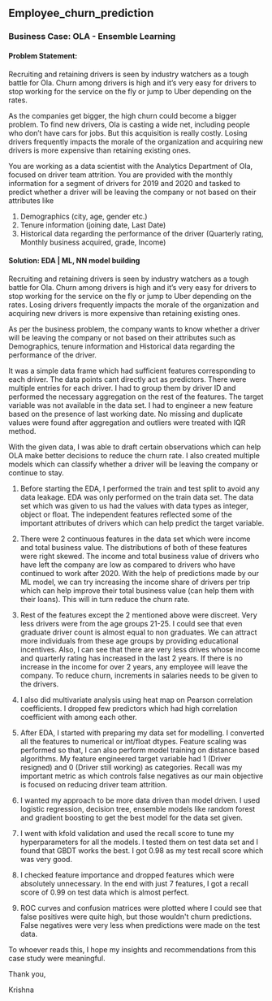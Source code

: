 ##  Employee_churn_prediction

### Business Case: OLA - Ensemble Learning

#### Problem Statement:

Recruiting and retaining drivers is seen by industry watchers as a tough battle for Ola. Churn among drivers is high and it’s very easy for drivers to stop working for the service on the fly or jump to Uber depending on the rates.

As the companies get bigger, the high churn could become a bigger problem. To find new drivers, Ola is casting a wide net, including people who don’t have cars for jobs. But this acquisition is really costly. Losing drivers frequently impacts the morale of the organization and acquiring new drivers is more expensive than retaining existing ones.

You are working as a data scientist with the Analytics Department of Ola, focused on driver team attrition. You are provided with the monthly information for a segment of drivers for 2019 and 2020 and tasked to predict whether a driver will be leaving the company or not based on their attributes like

1.	Demographics (city, age, gender etc.)
2.	Tenure information (joining date, Last Date)
3.	Historical data regarding the performance of the driver (Quarterly rating, Monthly business acquired, grade, Income)

#### Solution: EDA | ML, NN model building

Recruiting and retaining drivers is seen by industry watchers as a tough battle for Ola. Churn among drivers is high and it’s very easy for drivers to stop working for the service on the fly or jump to Uber depending on the rates. Losing drivers frequently impacts the morale of the organization and acquiring new drivers is more expensive than retaining existing ones.

As per the business problem, the company wants to know whether a driver will be leaving the company or not based on their attributes such as Demographics, tenure information and Historical data regarding the performance of the driver. 

It was a simple data frame which had sufficient features corresponding to each driver. The data points cant directly act as predictors. There were multiple entries for each driver. I had to group them by driver ID and performed the necessary aggregation on the rest of the features. The target variable was not available in the data set. I had to engineer a new feature based on the presence of last working date. No missing and duplicate values were found after aggregation and outliers were treated with IQR method. 

With the given data, I was able to draft certain observations which can help OLA make better decisions to reduce the churn rate. I also created multiple models which can classify whether a driver will be leaving the company or continue to stay. 

1.	Before starting the EDA, I performed the train and test split to avoid any data leakage. EDA was only performed on the train data set. The data set which was given to us had the values with data types as integer, object or float. The independent features reflected some of the important attributes of drivers which can help predict the target variable.

2.	There were 2 continuous features in the data set which were income and total business value. The distributions of both of these features were right skewed. The income and total business value of drivers who have left the company are low as compared to drivers who have continued to work after 2020. With the help of predictions made by our ML model, we can try increasing the income share of drivers per trip which can help improve their total business value (can help them with their loans). This will in turn reduce the churn rate.

3.	Rest of the features except the 2 mentioned above were discreet. Very less drivers were from the age groups 21-25. I could see that even graduate driver count is almost equal to non graduates. We can attract more individuals from these age groups by providing educational incentives. Also, I can see that there are very less drives whose income and quarterly rating has increased in the last 2 years. If there is no increase in the income for over 2 years, any employee will leave the company. To reduce churn, increments in salaries needs to be given to the drivers.

4.	I also did multivariate analysis using heat map on Pearson correlation coefficients. I dropped few predictors which had high correlation coefficient with among each other. 

5.	After EDA, I started with preparing my data set for modelling. I converted all the features to numerical or int/float dtypes. Feature scaling was performed so that, I can also perform model training on distance based algorithms. My feature engineered target variable had 1 (Driver resigned) and 0 (Driver still working) as categories. Recall was my important metric as which controls false negatives as our main objective is focused on reducing driver team attrition.

6.	I wanted my approach to be more data driven than model driven. I used logistic regression, decision tree, ensemble models like random forest and gradient boosting to get the best model for the data set given.

7.	I went with kfold validation and used the recall score to tune my hyperparameters for all the models. I tested them on test data set and I found that GBDT works the best. I got 0.98 as my test recall score which was very good.

8.	I checked feature importance and dropped features which were absolutely unnecessary. In the end with just 7 features, I got a recall score of 0.99 on test data which is almost perfect.

9.	ROC curves and confusion matrices were plotted where I could see that false positives were quite high, but those wouldn't churn predictions. False negatives were very less when predictions were made on the test data.

To whoever reads this, I hope my insights and recommendations from this case study were meaningful.

Thank you,

Krishna





